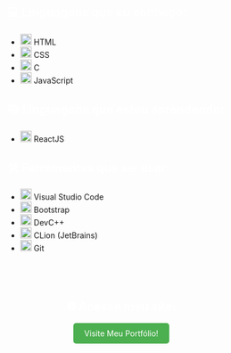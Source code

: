 <div style="display: flex; align-items: center; flex-direction: column; margin-top: 20px;">
    <div style="margin-right: 20px;">
        <h2 style="color: white;"> 💻 Linguagens que eu conheço:</h2>
        <ul>
            <li><img src="https://cdn.jsdelivr.net/gh/devicons/devicon/icons/html5/html5-original.svg" alt="HTML5" width="20" height="20"/>  HTML</li>
            <li><img src="https://cdn.jsdelivr.net/gh/devicons/devicon/icons/css3/css3-original.svg" alt="CSS3" width="20" height="20"/>  CSS</li>
            <li><img src="https://cdn.jsdelivr.net/gh/devicons/devicon/icons/c/c-original.svg" alt="C" width="20" height="20"/> C</li>
            <li><img src="https://cdn.jsdelivr.net/gh/devicons/devicon/icons/javascript/javascript-original.svg" alt="JavaScript" width="20" height="20"/>  JavaScript</li>
        </ul>
        <h2 style="color: white;">📚 Linguagens que estou aprendendo:</h2>
        <ul>
            <li><img src="https://cdn.jsdelivr.net/gh/devicons/devicon/icons/react/react-original.svg" alt="ReactJS" width="20" height="20"/>  ReactJS</li>
        </ul>
        <h2 style="color: white;">🛠️ Ferramentas que sei usar:</h2>
        <ul>
    <li><img src="https://cdn.jsdelivr.net/gh/devicons/devicon/icons/visualstudio/visualstudio-plain.svg" alt="VSCode" width="20" height="20"/>  Visual Studio Code</li>
    <li><img src="https://cdn.jsdelivr.net/gh/devicons/devicon/icons/bootstrap/bootstrap-plain.svg" alt="Bootstrap" width="20" height="20"/>  Bootstrap</li>
    <li><img src="https://cdn.jsdelivr.net/gh/devicons/devicon/icons/cplusplus/cplusplus-plain.svg" alt="DevC++" width="20" height="20"/>  DevC++</li>
    <li><img src="https://cdn.jsdelivr.net/gh/devicons/devicon/icons/clion/clion-original.svg" alt="CLion" width="20" height="20"/>  CLion (JetBrains)</li>
    <li><img src="https://cdn.jsdelivr.net/gh/devicons/devicon/icons/git/git-original.svg" alt="Git" width="20" height="20"/>  Git</li>
</ul>
    </div>
    <div style="background-color: rgba(255, 255, 255, 0.1); padding: 20px; border-radius: 10px; text-align: center; margin-top: 20px;">
        <h2 style="color: white;">🌐 Acesse meu site:</h2>
        <p>
            <a href="https://leduardomdias.github.io/portfolio/" target="_blank" style="display: inline-block; padding: 10px 20px; color: white; background-color: #4CAF50; border-radius: 5px; text-decoration: none; transition: background-color 0.3s;">
                Visite Meu Portfólio!
            </a>
        </p>
    </div>
</div>
